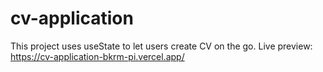 # cv-application
This project uses useState to let users create CV on the go.
Live preview: https://cv-application-bkrm-pi.vercel.app/

